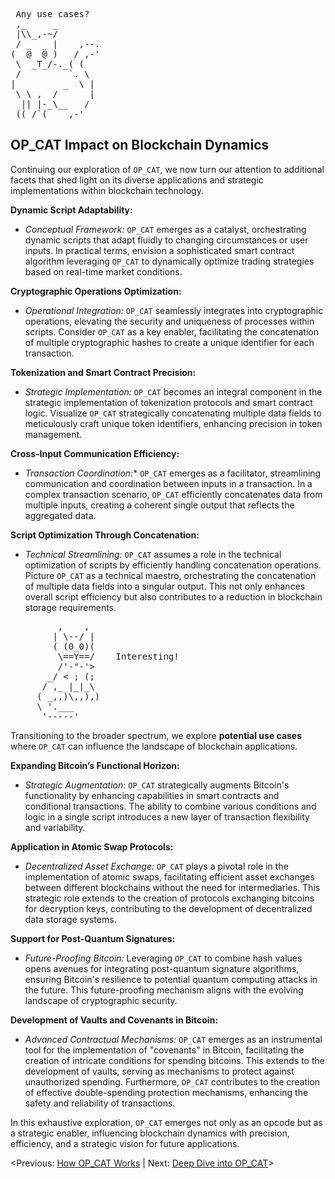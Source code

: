 <pre> Any use cases?
 ,_     _
 |\\_,-~/
 / _  _ |    ,--.
(  @  @ )   / ,-'
 \  _T_/-._( (
 /         `. \
|         _  \ |
 \ \ ,  /      |
  || |-_\__   /
 ((_/`(____,-'        
</pre>

## OP_CAT Impact on Blockchain Dynamics

Continuing our exploration of ``OP_CAT``, we now turn our attention to additional facets that shed light on its diverse applications and strategic implementations within blockchain technology.

**Dynamic Script Adaptability:**
   - *Conceptual Framework:* `OP_CAT` emerges as a catalyst, orchestrating dynamic scripts that adapt fluidly to changing circumstances or user inputs. In practical terms, envision a sophisticated smart contract algorithm leveraging `OP_CAT` to dynamically optimize trading strategies based on real-time market conditions.

**Cryptographic Operations Optimization:**
   - *Operational Integration:* `OP_CAT` seamlessly integrates into cryptographic operations, elevating the security and uniqueness of processes within scripts. Consider `OP_CAT` as a key enabler, facilitating the concatenation of multiple cryptographic hashes to create a unique identifier for each transaction.

**Tokenization and Smart Contract Precision:**
   - *Strategic Implementation:* `OP_CAT` becomes an integral component in the strategic implementation of tokenization protocols and smart contract logic. Visualize `OP_CAT` strategically concatenating multiple data fields to meticulously craft unique token identifiers, enhancing precision in token management.

**Cross-Input Communication Efficiency:**
   - *Transaction Coordination:** `OP_CAT` emerges as a facilitator, streamlining communication and coordination between inputs in a transaction. In a complex transaction scenario, `OP_CAT` efficiently concatenates data from multiple inputs, creating a coherent single output that reflects the aggregated data.

**Script Optimization Through Concatenation:**
   - *Technical Streamlining:* `OP_CAT` assumes a role in the technical optimization of scripts by efficiently handling concatenation operations. Picture `OP_CAT` as a technical maestro, orchestrating the concatenation of multiple data fields into a singular output. This not only enhances overall script efficiency but also contributes to a reduction in blockchain storage requirements.

<pre>         ,    ,
        | \--/ |
        ( (0_0)(
         \==Y==/    Interesting!
         /'-"-'>
       _/ < ; (;
      / ,_ |_|_\
     ( _,,)\,,),)
     \ '.___
      '-----'</pre>

Transitioning to the broader spectrum, we explore **potential use cases** where `OP_CAT` can influence the landscape of blockchain applications.

**Expanding Bitcoin’s Functional Horizon:**
   - *Strategic Augmentation:* `OP_CAT` strategically augments Bitcoin's functionality by enhancing capabilities in smart contracts and conditional transactions. The ability to combine various conditions and logic in a single script introduces a new layer of transaction flexibility and variability.

**Application in Atomic Swap Protocols:**
   - *Decentralized Asset Exchange:* `OP_CAT` plays a pivotal role in the implementation of atomic swaps, facilitating efficient asset exchanges between different blockchains without the need for intermediaries. This strategic role extends to the creation of protocols exchanging bitcoins for decryption keys, contributing to the development of decentralized data storage systems.

**Support for Post-Quantum Signatures:**
   - *Future-Proofing Bitcoin:* Leveraging `OP_CAT` to combine hash values opens avenues for integrating post-quantum signature algorithms, ensuring Bitcoin's resilience to potential quantum computing attacks in the future. This future-proofing mechanism aligns with the evolving landscape of cryptographic security.

**Development of Vaults and Covenants in Bitcoin:**
   - *Advanced Contractual Mechanisms:* `OP_CAT` emerges as an instrumental tool for the implementation of "covenants" in Bitcoin, facilitating the creation of intricate conditions for spending bitcoins. This extends to the development of vaults, serving as mechanisms to protect against unauthorized spending. Furthermore, `OP_CAT` contributes to the creation of effective double-spending protection mechanisms, enhancing the safety and reliability of transactions.

In this exhaustive exploration, `OP_CAT` emerges not only as an opcode but as a strategic enabler, influencing blockchain dynamics with precision, efficiency, and a strategic vision for future applications.

<Previous: [How OP_CAT Works](https://github.com/kukuruza7/AliveCats/blob/main/05.%20How%20OP_CAT%20Works.md?plain=1) | Next: [Deep Dive into OP_CAT](https://github.com/kukuruza7/AliveCats/blob/main/07.%20Deep%20Dive%20into%20OP_CAT.md)>
